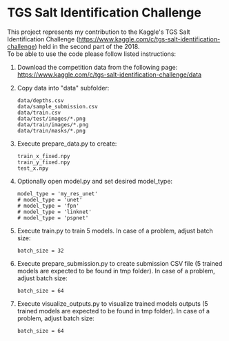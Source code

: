 # TGS Salt Identification Challenge

This project represents my contribution to the Kaggle's TGS Salt Identification Challenge (https://www.kaggle.com/c/tgs-salt-identification-challenge) held in the second part of the 2018.  
To be able to use the code please follow listed instructions:  

1) Download the competition data from the following page:  
   https://www.kaggle.com/c/tgs-salt-identification-challenge/data  

2) Copy data into "data" subfolder:  
   ```
   data/depths.csv  
   data/sample_submission.csv  
   data/train.csv  
   data/test/images/*.png  
   data/train/images/*.png  
   data/train/masks/*.png  
   ```

3) Execute prepare_data.py to create:  
   ```
   train_x_fixed.npy  
   train_y_fixed.npy  
   test_x.npy  
   ```
   
4) Optionally open model.py and set desired model_type:  
   ```
   model_type = 'my_res_unet'  
   # model_type = 'unet'  
   # model_type = 'fpn'  
   # model_type = 'linknet'  
   # model_type = 'pspnet'  
   ```

5) Execute train.py to train 5 models. In case of a problem, adjust batch size:  
   ```
   batch_size = 32  
   ```
   
6) Execute prepare_submission.py to create submission CSV file (5 trained models are expected to be found in tmp folder). In case of a problem, adjust batch size:  
   ```
   batch_size = 64  
   ```

7) Execute visualize_outputs.py to visualize trained models outputs (5 trained models are expected to be found in tmp folder). In case of a problem, adjust batch size:  
   ```
   batch_size = 64  
   ```
